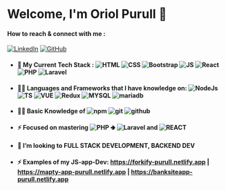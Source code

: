 <h1>Welcome, I'm Oriol Purull 👋<h4>
 
 #### How to reach & connect with me :
[![LinkedIn](https://img.shields.io/badge/LinkedIn-0077B5?style=for-the-badge&logo=linkedin&logoColor=white)](https://www.linkedin.com/in/oriol-purull-urrea-23a447115/) [![GitHub](https://img.shields.io/badge/GitHub-181717?style=for-the-badge&logo=github&logoColor=white)](https://github.com/Purullator)


- #### 🌱 My Current Tech Stack : ![HTML](https://camo.githubusercontent.com/0c3a16a22ae058cfe38a06dc9ea16404cf006409262f547c9ccfa3ec8b30f71e/68747470733a2f2f696d672e736869656c64732e696f2f62616467652f2d48544d4c352d4533344632363f7374796c653d666c61742d737175617265266c6f676f3d68746d6c35266c6f676f436f6c6f723d7768697465) ![CSS](https://camo.githubusercontent.com/aeb2763ddb1015b596d8082654f03579aa2302fe75ab3807c4fe380b81e1178a/68747470733a2f2f696d672e736869656c64732e696f2f62616467652f2d435353332d3135373242363f7374796c653d666c61742d737175617265266c6f676f3d63737333266c6f676f436f6c6f723d7768697465) ![Bootstrap](https://camo.githubusercontent.com/319a78c9de0d7f48703baf164195e6de700c05fe8fec9d33e70c54f1f0e1e6a0/68747470733a2f2f696d672e736869656c64732e696f2f62616467652f2d426f6f7473747261702d3739353242333f7374796c653d666c61742d737175617265266c6f676f3d626f6f747374726170266c6f676f436f6c6f723d7768697465) ![JS](https://camo.githubusercontent.com/25bf8c5adb6b6ae042450dcc87451ee8029da7dec91a9dd8efbcc00f0484003e/68747470733a2f2f696d672e736869656c64732e696f2f62616467652f2d4a6176615363726970742d4637444631453f7374796c653d666c61742d737175617265266c6f676f3d6a617661736372697074266c6f676f436f6c6f723d303030) ![React](https://camo.githubusercontent.com/13bfd8bb672356ec6ff4364c7200a938d69a56b0b12298438da359129e22e951/68747470733a2f2f696d672e736869656c64732e696f2f62616467652f2d52656163742d3345414141463f7374796c653d666c61742d737175617265266c6f676f3d7265616374266c6f676f436f6c6f723d7768697465) ![PHP](https://camo.githubusercontent.com/3c040aa18d607ddc45e3c4347869771ac398a8bb1296ffe531d6c9bd0ceaeac7/68747470733a2f2f696d672e736869656c64732e696f2f62616467652f2d5048502d3737374242343f7374796c653d666c61742d737175617265266c6f676f3d706870266c6f676f436f6c6f723d7768697465) ![Laravel](https://camo.githubusercontent.com/227eb8171dec7b88bf5d97ae9174217a89e2bd1cb6d49d08f1c0450a9befc932/68747470733a2f2f696d672e736869656c64732e696f2f62616467652f2d4c61726176656c2d4646324432303f7374796c653d666c61742d737175617265266c6f676f3d6c61726176656c266c6f676f436f6c6f723d7768697465)
- #### 🧑‍💻 Languages and Frameworks that I have knowledge on: ![NodeJs](https://camo.githubusercontent.com/ae87096661c990e77c14a42d3adebb457804973c640729a680b9e5fe0a73962b/68747470733a2f2f696d672e736869656c64732e696f2f62616467652f2d4e6f64654a532d3333393933333f7374796c653d666c61742d737175617265266c6f676f3d6e6f64652e6a73266c6f676f436f6c6f723d7768697465) ![TS](https://camo.githubusercontent.com/a06cd5471a3500dfe600aa70e64ad37394169ef556c9902d9be2c3b7e5c6e1df/68747470733a2f2f696d672e736869656c64732e696f2f62616467652f2d547970657363726970742d3331373843363f7374796c653d666c61742d737175617265266c6f676f3d74797065736372697074266c6f676f436f6c6f723d666666) ![VUE](https://camo.githubusercontent.com/4923a2006309e56b73d57d03e143abc1b95e54571fda45a699e2caf06004fafb/68747470733a2f2f696d672e736869656c64732e696f2f62616467652f2d5675654a532d3446433038443f7374796c653d666c61742d737175617265266c6f676f3d7675652e6a73266c6f676f436f6c6f723d666666) ![Redux](https://camo.githubusercontent.com/5ffd853b0824728d0a8ce1f5dd3634891bb73fe5c560b423eb45c0e34be4581c/68747470733a2f2f696d672e736869656c64732e696f2f62616467652f2d52656475782d3736344142433f7374796c653d666c61742d737175617265266c6f676f3d7265647578266c6f676f436f6c6f723d7768697465) ![MYSQL](https://camo.githubusercontent.com/4eade77f6242a74645c408f1cc48b4c05f3c7c8a74d0bf15c2a1e259e4d357d9/68747470733a2f2f696d672e736869656c64732e696f2f62616467652f2d4d7953514c2d3434373941313f7374796c653d666c61742d737175617265266c6f676f3d6d7973716c266c6f676f436f6c6f723d7768697465) ![mariadb](https://camo.githubusercontent.com/949835584f355ecf507c0c7faf131acfa99e5ace82b902c2b9332bae05c5141f/68747470733a2f2f696d672e736869656c64732e696f2f62616467652f2d4d6172696144422d3030333534353f7374796c653d666c61742d737175617265266c6f676f3d6d617269616462266c6f676f436f6c6f723d7768697465)
- #### 👨‍💻 Basic Knowledge of  ![npm](https://camo.githubusercontent.com/963b1016522e3e37db3a486bd5bed244bdbb7ee52ae2fb43be359fdf5e1a6ecd/68747470733a2f2f696d672e736869656c64732e696f2f62616467652f2d6e706d2d4342333833373f7374796c653d666c61742d737175617265266c6f676f3d6e706d266c6f676f436f6c6f723d7768697465) ![git](https://camo.githubusercontent.com/ff63f57a8d65774b5c2ed69f549c4aec01fc5ce30f381fd80ebc4cd1d9ecdbd5/68747470733a2f2f696d672e736869656c64732e696f2f62616467652f2d6769742d4630353033323f7374796c653d666c61742d737175617265266c6f676f3d676974266c6f676f436f6c6f723d7768697465) ![github](https://camo.githubusercontent.com/b620c6ad3a16345749694c16a7c06a101c9c7757179e6072352e4035fa562837/68747470733a2f2f696d672e736869656c64732e696f2f62616467652f2d4769746875622d3138313731373f7374796c653d666c61742d737175617265266c6f676f3d676974687562266c6f676f436f6c6f723d7768697465)
- #### ⚡ Focused on mastering ![PHP](https://camo.githubusercontent.com/3c040aa18d607ddc45e3c4347869771ac398a8bb1296ffe531d6c9bd0ceaeac7/68747470733a2f2f696d672e736869656c64732e696f2f62616467652f2d5048502d3737374242343f7374796c653d666c61742d737175617265266c6f676f3d706870266c6f676f436f6c6f723d7768697465) 🢂 ![Laravel](https://camo.githubusercontent.com/227eb8171dec7b88bf5d97ae9174217a89e2bd1cb6d49d08f1c0450a9befc932/68747470733a2f2f696d672e736869656c64732e696f2f62616467652f2d4c61726176656c2d4646324432303f7374796c653d666c61742d737175617265266c6f676f3d6c61726176656c266c6f676f436f6c6f723d7768697465) and ![REACT](https://camo.githubusercontent.com/13bfd8bb672356ec6ff4364c7200a938d69a56b0b12298438da359129e22e951/68747470733a2f2f696d672e736869656c64732e696f2f62616467652f2d52656163742d3345414141463f7374796c653d666c61742d737175617265266c6f676f3d7265616374266c6f676f436f6c6f723d7768697465)
 - #### 👯 I’m looking to FULL STACK DEVELOPMENT, BACKEND DEV
- #### ⚡ Examples of my JS-app-Dev: https://forkify-purull.netlify.app | https://mapty-app-purull.netlify.app | https://banksiteapp-purull.netlify.app



